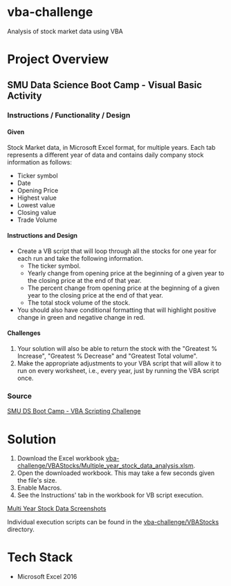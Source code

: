 # vba-challenge
Analysis of stock market data using VBA

<!-- <img src="images/under-construction.png" alt="drawing" width="500"/> -->

# Project Overview
## SMU Data Science Boot Camp - Visual Basic Activity

### Instructions / Functionality / Design

#### Given
Stock Market data, in Microsoft Excel format, for multiple years.  Each tab represents a different year of data and contains daily company stock information as follows:
- Ticker symbol
- Date
- Opening Price
- Highest value
- Lowest value
- Closing value
- Trade Volume

#### Instructions and Design
* Create a VB script that will loop through all the stocks for one year for each run and take the following information.
    - The ticker symbol.
    - Yearly change from opening price at the beginning of a given year to the closing price at the end of that year.
    - The percent change from opening price at the beginning of a given year to the closing price at the end of that year.
    - The total stock volume of the stock.
* You should also have conditional formatting that will highlight positive change in green and negative change in red.

#### Challenges
1.	Your solution will also be able to return the stock with the "Greatest % Increase", "Greatest % Decrease" and "Greatest Total volume".
2.	Make the appropriate adjustments to your VBA script that will allow it to run on every worksheet, i.e., every year, just by running the VBA script once.

### Source
[SMU DS Boot Camp - VBA Scripting Challenge](https://smu.bootcampcontent.com/SMU-Coding-Bootcamp/SMU-DAL-DATA-PT-11-2019-U-C/tree/master/02-Homework/02-VBA-Scripting/Instructions)

# Solution
1. Download the Excel workbook [vba-challenge/VBAStocks/Multiple_year_stock_data_analysis.xlsm](https://github.com/kirpatrick/vba-challenge/blob/master/VBAStocks/Multiple_year_stock_data_analysis.xlsm).
2. Open the downloaded workbook.  This may take a few seconds given the file's size.
3. Enable Macros.
4. See the Instructions' tab in the workbook for VB script execution.

[Multi Year Stock Data Screenshots](https://github.com/kirpatrick/vba-challenge/blob/master/VBAStocks/MultiYear_Stock_Analysis%E2%80%93Summary_Screenshots.pdf)

Individual execution scripts can be found in the [vba-challenge/VBAStocks](https://github.com/kirpatrick/vba-challenge/tree/master/VBAStocks) directory.

# Tech Stack
- Microsoft Excel 2016

